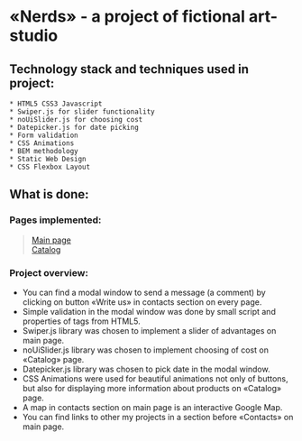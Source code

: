 # «Nerds» - a project of fictional art-studio
## Technology stack and techniques used in project:
	* HTML5 CSS3 Javascript
	* Swiper.js for slider functionality 
	* noUiSlider.js for choosing cost
	* Datepicker.js for date picking
	* Form validation
	* CSS Animations
	* BEM methodology
	* Static Web Design
	* CSS Flexbox Layout

## What is done:
### Pages implemented:
> [Main page](https://gorodetskaya-mariia.github.io/Nerds/)<br> 
> [Catalog](https://gorodetskaya-mariia.github.io/Nerds/catalog.html)<br>

### Project overview:
- You can find a modal window to send a message (a comment) by clicking on button «Write us» in contacts section on every page.
- Simple validation in the modal window was done by small script and properties of tags from HTML5.
- Swiper.js library was chosen to implement a slider of advantages on main page.
- noUiSlider.js library was chosen to implement choosing of cost on «Catalog» page.
- Datepicker.js library was chosen to pick date in the modal window.
- CSS Animations were used for beautiful animations not only of buttons, but also for displaying more information about products on «Catalog» page.
- A map in contacts section on main page is an interactive Google Map.
- You can find links to other my projects in a section before «Contacts» on main page.